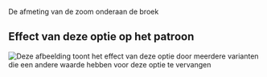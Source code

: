 De afmeting van de zoom onderaan de broek

## Effect van deze optie op het patroon

![Deze afbeelding toont het effect van deze optie door meerdere varianten die een andere waarde hebben voor deze optie te vervangen](waralee_hemwidth_sample.svg "Effect van deze optie op het patroon")
